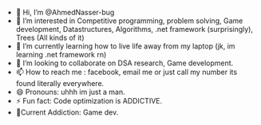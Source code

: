 - 👋 Hi, I’m @AhmedNasser-bug
- 👀 I’m interested in Competitive programming, problem solving, Game development, Datastructures, Algorithms, .net framework (surprisingly), Trees (All kinds of it)
- 🌱 I’m currently learning how to live life away from my laptop (jk, im learning .net framework rn)
- 💞️ I’m looking to collaborate on DSA research, Game development.
- 📫 How to reach me : facebook, email me or just call my number its found literally everywhere.
- 😄 Pronouns: uhhh im just a man.
- ⚡ Fun fact: Code optimization is ADDICTIVE.
- 💎Current Addiction: Game dev.

<!---
AhmedNasser-bug/AhmedNasser-bug is a ✨ special ✨ repository because its `README.md` (this file) appears on your GitHub profile.
You can click the Preview link to take a look at your changes.
--->
